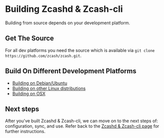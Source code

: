 # Building Zcashd & Zcash-cli

Building from source depends on your development platform.

## Get The Source

For all dev platforms you need the source which is available via `git clone https://github.com/zcash/zcash.git`.

## Build On Different Development Platforms

- [Building on Debian/Ubuntu](https://zcash.readthedocs.io/en/latest/rtd_pages/build-on-debian-ubuntu.html)
- [Building on other Linux distributions](https://zcash.readthedocs.io/en/latest/rtd_pages/Linux-misc-build.html)
- [Building on OSX](https://zcash.readthedocs.io/en/latest/rtd_pages/OSx-build.md)

## Next steps
After you've built Zcashd & Zcash-cli, we can move on to the next steps of: configuration, sync, and use. Refer back to the [Zcashd & Zcash-cli page](https://zcash.readthedocs.io/en/latest/rtd_pages/zcashd.html) for further instructions. 
